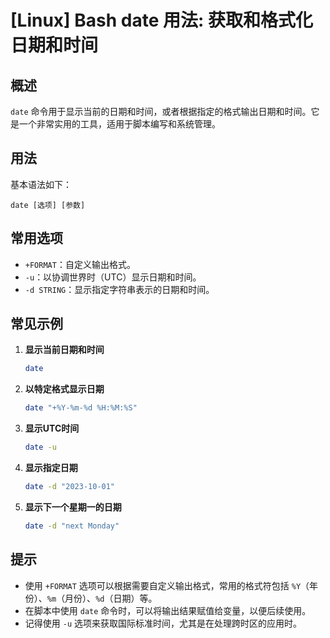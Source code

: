 # [Linux] Bash date 用法: 获取和格式化日期和时间

## 概述
`date` 命令用于显示当前的日期和时间，或者根据指定的格式输出日期和时间。它是一个非常实用的工具，适用于脚本编写和系统管理。

## 用法
基本语法如下：
```
date [选项] [参数]
```

## 常用选项
- `+FORMAT`：自定义输出格式。
- `-u`：以协调世界时（UTC）显示日期和时间。
- `-d STRING`：显示指定字符串表示的日期和时间。

## 常见示例
1. **显示当前日期和时间**
   ```bash
   date
   ```

2. **以特定格式显示日期**
   ```bash
   date "+%Y-%m-%d %H:%M:%S"
   ```

3. **显示UTC时间**
   ```bash
   date -u
   ```

4. **显示指定日期**
   ```bash
   date -d "2023-10-01"
   ```

5. **显示下一个星期一的日期**
   ```bash
   date -d "next Monday"
   ```

## 提示
- 使用 `+FORMAT` 选项可以根据需要自定义输出格式，常用的格式符包括 `%Y`（年份）、`%m`（月份）、`%d`（日期）等。
- 在脚本中使用 `date` 命令时，可以将输出结果赋值给变量，以便后续使用。
- 记得使用 `-u` 选项来获取国际标准时间，尤其是在处理跨时区的应用时。
